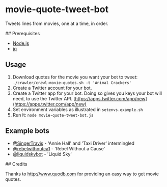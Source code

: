 # movie-quote-tweet-bot

Tweets lines from movies, one at a time, in order.

## Prerequisites

-  [Node.js](https://nodejs.org)
-  [jq](https://stedolan.github.io/jq/)

## Usage

1.  Download quotes for the movie you want your bot to tweet: `./crawler/crawl-movie-quotes.sh -t 'Animal Crackers'`
2.  Create a Twitter account for your bot.
3.  Create a Twitter app for your bot. Doing so gives you keys your bot will need, to use the Twitter API. [https://apps.twitter.com/app/new](https://apps.twitter.com/app/new)
4.  Set environment variables as illustrated in `setenvs.example.sh`
5.  Run it: `node movie-quote-tweet-bot.js`

## Example bots

- [@SingerTravis](https://twitter.com/SingerTravis) - 'Annie Hall' and 'Taxi Driver' intermingled
- [@rebelwithoutca1](https://twitter.com/rebelwithoutca1) - 'Rebel Without a Cause'
- [@liquidskybot](https://twitter.com/liquidskybot) - 'Liquid Sky'

## Credits

Thanks to http://www.quodb.com for providing an easy way to get movie quotes.
